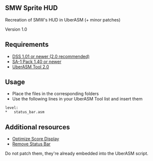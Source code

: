 ## SMW Sprite HUD
Recreation of SMW's HUD in UberASM (+ minor patches)

Version 1.0

## Requirements
* [DSS 1.01 or newer (2.0 recommended)](https://github.com/TheLX5/DynamicSpritesetSystem/releases)
* [SA-1 Pack 1.40 or newer](https://www.smwcentral.net/?p=section&a=details&id=25938)
* [UberASM Tool 2.0](https://github.com/Fernap/UberASMTool/releases)

## Usage
* Place the files in the corresponding folders
* Use the following lines in your UberASM Tool list and insert them
```
level:
* 	status_bar.asm
```

## Additional resources
* [Optimize Score Display](https://www.smwcentral.net/?p=section&a=details&id=35746)
* [Remove Status Bar](https://www.smwcentral.net/?p=section&a=details&id=18862)

Do not patch them, they're already embedded into the UberASM script.
